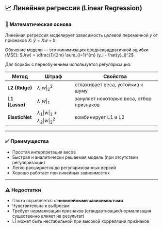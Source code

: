 ## 📈 Линейная регрессия (Linear Regression)

### 📘 Математическая основа

Линейная регрессия моделирует зависимость целевой переменной $y$ от признаков $X$:
$\hat{y} = X w + b$

Обучение модели — это минимизация среднеквадратичной ошибки (MSE):
$J(w) = \dfrac{1}{2m} \sum_{i=1}^{m} (y_i - \hat{y}_i)^2$

Для борьбы с переобучением используется регуляризация:

| Метод | Штраф | Свойства |
|--------|--------|-----------|
| **L2 (Ridge)** | $\lambda \|w\|_2^2$ | сглаживает веса, устойчив к шуму |
| **L1 (Lasso)** | $\lambda \|w\|_1$ | зануляет некоторые веса, отбор признаков |
| **ElasticNet** | $\lambda_1 \|w\|_1 + \lambda_2 \|w\|_2^2$ | комбинирует L1 и L2 |

---

### ✅ Преимущества

- Простая интерпретация весов  
- Быстрая и аналитически решаемая модель (при отсутствии регуляризации)  
- Легко расширяется до регуляризованных версий  
- Хорошо работает при линейных зависимостях

---

### ⚠️ Недостатки

- Плохо справляется с **нелинейными зависимостями**  
- Чувствительна к выбросам  
- Требует нормализации признаков (стандартизация/нормализация существенно влияет на результат)  
- L1 может быть нестабильной при высокой корреляции признаков

